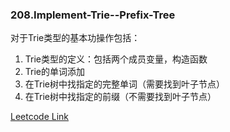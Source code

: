 ### 208.Implement-Trie--Prefix-Tree

对于Trie类型的基本功操作包括：
1. Trie类型的定义：包括两个成员变量，构造函数
2. Trie的单词添加
3. 在Trie树中找指定的完整单词（需要找到叶子节点）
4. 在Trie树中找指定的前缀（不需要找到叶子节点）


[Leetcode Link](https://leetcode.com/problems/implement-trie-prefix-tree)